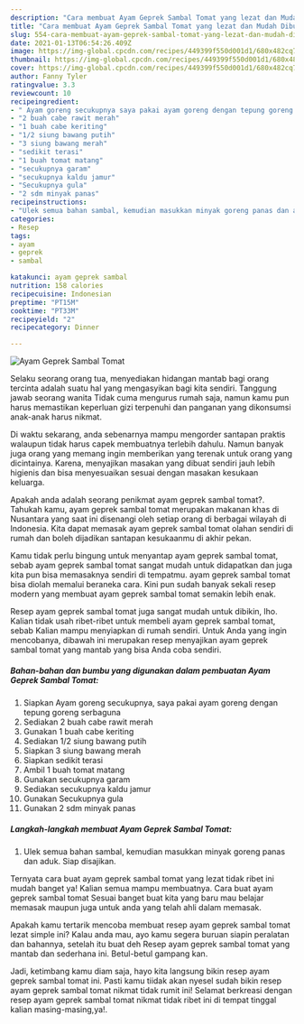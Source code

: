 ```yaml
---
description: "Cara membuat Ayam Geprek Sambal Tomat yang lezat dan Mudah Dibuat"
title: "Cara membuat Ayam Geprek Sambal Tomat yang lezat dan Mudah Dibuat"
slug: 554-cara-membuat-ayam-geprek-sambal-tomat-yang-lezat-dan-mudah-dibuat
date: 2021-01-13T06:54:26.409Z
image: https://img-global.cpcdn.com/recipes/449399f550d001d1/680x482cq70/ayam-geprek-sambal-tomat-foto-resep-utama.jpg
thumbnail: https://img-global.cpcdn.com/recipes/449399f550d001d1/680x482cq70/ayam-geprek-sambal-tomat-foto-resep-utama.jpg
cover: https://img-global.cpcdn.com/recipes/449399f550d001d1/680x482cq70/ayam-geprek-sambal-tomat-foto-resep-utama.jpg
author: Fanny Tyler
ratingvalue: 3.3
reviewcount: 10
recipeingredient:
- " Ayam goreng secukupnya saya pakai ayam goreng dengan tepung goreng serbaguna"
- "2 buah cabe rawit merah"
- "1 buah cabe keriting"
- "1/2 siung bawang putih"
- "3 siung bawang merah"
- "sedikit terasi"
- "1 buah tomat matang"
- "secukupnya garam"
- "secukupnya kaldu jamur"
- "Secukupnya gula"
- "2 sdm minyak panas"
recipeinstructions:
- "Ulek semua bahan sambal, kemudian masukkan minyak goreng panas dan aduk. Siap disajikan."
categories:
- Resep
tags:
- ayam
- geprek
- sambal

katakunci: ayam geprek sambal 
nutrition: 158 calories
recipecuisine: Indonesian
preptime: "PT15M"
cooktime: "PT33M"
recipeyield: "2"
recipecategory: Dinner

---
```



![Ayam Geprek Sambal Tomat](https://img-global.cpcdn.com/recipes/449399f550d001d1/680x482cq70/ayam-geprek-sambal-tomat-foto-resep-utama.jpg)

Selaku seorang orang tua, menyediakan hidangan mantab bagi orang tercinta adalah suatu hal yang mengasyikan bagi kita sendiri. Tanggung jawab seorang  wanita Tidak cuma mengurus rumah saja, namun kamu pun harus memastikan keperluan gizi terpenuhi dan panganan yang dikonsumsi anak-anak harus nikmat.

Di waktu  sekarang, anda sebenarnya mampu mengorder santapan praktis walaupun tidak harus capek membuatnya terlebih dahulu. Namun banyak juga orang yang memang ingin memberikan yang terenak untuk orang yang dicintainya. Karena, menyajikan masakan yang dibuat sendiri jauh lebih higienis dan bisa menyesuaikan sesuai dengan masakan kesukaan keluarga. 



Apakah anda adalah seorang penikmat ayam geprek sambal tomat?. Tahukah kamu, ayam geprek sambal tomat merupakan makanan khas di Nusantara yang saat ini disenangi oleh setiap orang di berbagai wilayah di Indonesia. Kita dapat memasak ayam geprek sambal tomat olahan sendiri di rumah dan boleh dijadikan santapan kesukaanmu di akhir pekan.

Kamu tidak perlu bingung untuk menyantap ayam geprek sambal tomat, sebab ayam geprek sambal tomat sangat mudah untuk didapatkan dan juga kita pun bisa memasaknya sendiri di tempatmu. ayam geprek sambal tomat bisa diolah memalui beraneka cara. Kini pun sudah banyak sekali resep modern yang membuat ayam geprek sambal tomat semakin lebih enak.

Resep ayam geprek sambal tomat juga sangat mudah untuk dibikin, lho. Kalian tidak usah ribet-ribet untuk membeli ayam geprek sambal tomat, sebab Kalian mampu menyiapkan di rumah sendiri. Untuk Anda yang ingin mencobanya, dibawah ini merupakan resep menyajikan ayam geprek sambal tomat yang mantab yang bisa Anda coba sendiri.

<!--inarticleads1-->

##### Bahan-bahan dan bumbu yang digunakan dalam pembuatan Ayam Geprek Sambal Tomat:

1. Siapkan  Ayam goreng secukupnya, saya pakai ayam goreng dengan tepung goreng serbaguna
1. Sediakan 2 buah cabe rawit merah
1. Gunakan 1 buah cabe keriting
1. Sediakan 1/2 siung bawang putih
1. Siapkan 3 siung bawang merah
1. Siapkan sedikit terasi
1. Ambil 1 buah tomat matang
1. Gunakan secukupnya garam
1. Sediakan secukupnya kaldu jamur
1. Gunakan Secukupnya gula
1. Gunakan 2 sdm minyak panas




<!--inarticleads2-->

##### Langkah-langkah membuat Ayam Geprek Sambal Tomat:

1. Ulek semua bahan sambal, kemudian masukkan minyak goreng panas dan aduk. Siap disajikan.




Ternyata cara buat ayam geprek sambal tomat yang lezat tidak ribet ini mudah banget ya! Kalian semua mampu membuatnya. Cara buat ayam geprek sambal tomat Sesuai banget buat kita yang baru mau belajar memasak maupun juga untuk anda yang telah ahli dalam memasak.

Apakah kamu tertarik mencoba membuat resep ayam geprek sambal tomat lezat simple ini? Kalau anda mau, ayo kamu segera buruan siapin peralatan dan bahannya, setelah itu buat deh Resep ayam geprek sambal tomat yang mantab dan sederhana ini. Betul-betul gampang kan. 

Jadi, ketimbang kamu diam saja, hayo kita langsung bikin resep ayam geprek sambal tomat ini. Pasti kamu tiidak akan nyesel sudah bikin resep ayam geprek sambal tomat nikmat tidak rumit ini! Selamat berkreasi dengan resep ayam geprek sambal tomat nikmat tidak ribet ini di tempat tinggal kalian masing-masing,ya!.

